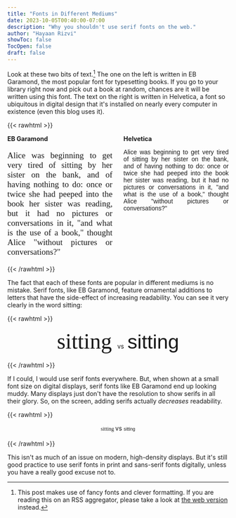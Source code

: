 ```yaml
---
title: "Fonts in Different Mediums"
date: 2023-10-05T00:40:00-07:00
description: "Why you shouldn't use serif fonts on the web."
author: "Hayaan Rizvi"
showToc: false
TocOpen: false
draft: false
---
```


Look at these two bits of text.[^1] The one on the left is written in EB Garamond, the most popular font for typesetting books. If you go to your library right now and pick out a book at random, chances are it will be written using this font. The text on the right is written in Helvetica, a font so ubiquitous in digital design that it's installed on nearly every computer in existence (even this blog uses it).

{{< rawhtml >}}
<style>
	.box {
		display: flex;
		text-align: justify;
		gap: 5%;
	}
	@media screen and (max-width: 600px) {
		.box {
			flex-direction: column;
			text-align: left;
		}
	}
</style>
<div class="box">
	<div style="flex: 50%;">
		<b>EB Garamond</b>
		<p style="font-family: EB Garamond; font-size: 19px;">
			Alice was beginning to get very tired of sitting by her sister on the bank, and of having nothing to do: once or twice she had peeped into the book her sister was reading, but it had no pictures or conversations in it, "and what is the use of a book," thought Alice "without pictures or conversations?"
		</p>
	</div>
	<div style="flex: 50%;">
		<b>Helvetica</b>
		<p style="font-family: Helvetica;">
			Alice was beginning to get very tired of sitting by her sister on the bank, and of having nothing to do: once or twice she had peeped into the book her sister was reading, but it had no pictures or conversations in it, "and what is the use of a book," thought Alice "without pictures or conversations?"
		</p>
	</div>
</div>
{{< /rawhtml >}}

The fact that each of these fonts are popular in different mediums is no mistake. Serif fonts, like EB Garamond, feature ornamental additions to letters that have the side-effect of increasing readability. You can see it very clearly in the word sitting:

{{< rawhtml >}}
	<center>
	<span style="font-family: EB Garamond; font-size: 50px;">
		sitting
	</span>
	vs&nbsp;
	<span style="font-family: Helvetica; font-size: 45px;">
		sitting
	</span>
	</center>
<br>
{{< /rawhtml >}}

If I could, I would use serif fonts everywhere. But, when shown at a small font size on digital displays, serif fonts like EB Garamond end up looking muddy. Many displays just don't have the resolution to show serifs in all their glory. So, on the screen, adding serifs actually _decreases_ readability.

{{< rawhtml >}}
	<center>
	<span style="font-family: EB Garamond; font-size: 12px;">
		sitting
	</span>
	vs
	<span style="font-family: Helvetica; font-size: 10px;">
		sitting
	</span>
	</center>
<br>
{{< /rawhtml >}}

This isn't as much of an issue on modern, high-density displays. But it's still good practice to use serif fonts in print and sans-serif fonts digitally, unless you have a really good excuse not to.

[^1]: This post makes use of fancy fonts and clever formatting. If you are reading this on an RSS aggregator, please take a look at [the web version]() instead.
